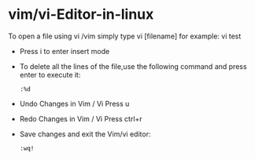 # vim/vi-Editor-in-linux
To open a file using vi /vim simply type vi [filename] for example: vi test
* Press i to enter insert mode
* To delete all the lines of the file,use the following command and press enter to execute it:

      :%d
* Undo Changes in Vim / Vi Press u
* Redo Changes in Vim / Vi Press ctrl+r
* Save changes and exit the Vim/vi editor:

      :wq!

